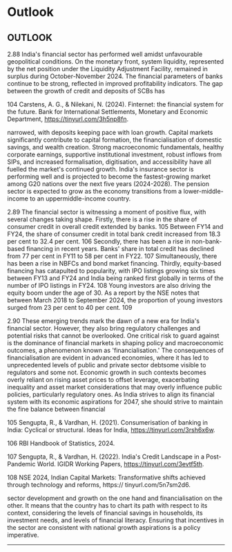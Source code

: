 # Outlook

## OUTLOOK

2.88   India's  financial  sector  has  performed  well  amidst  unfavourable  geopolitical conditions. On the monetary front, system liquidity, represented by the net position under the Liquidity Adjustment Facility, remained in surplus during October-November 2024. The financial parameters of banks continue to be strong, reflected in improved profitability indicators. The gap between the growth of credit and deposits of SCBs has

104    Carstens, A. G., &amp; Nilekani, N. (2024). Finternet: the financial system for the future. Bank for International Settlements, Monetary and Economic Department, https://tinyurl.com/3h5np8fn.

narrowed, with deposits keeping pace with loan growth. Capital markets significantly contribute to capital formation, the financialisation of domestic savings, and wealth creation. Strong macroeconomic fundamentals, healthy corporate earnings, supportive institutional  investment,  robust  inflows  from  SIPs,  and  increased  formalisation, digitisation, and accessibility have all fuelled the market's continued growth. India's insurance  sector  is  performing  well  and  is  projected  to  become  the  fastest-growing market among G20 nations over the next five years (2024-2028). The pension sector is expected to grow as the economy transitions from a lower-middle-income to an uppermiddle-income country.

2.89  The financial sector is witnessing a moment of positive flux, with several changes taking shape. Firstly, there is a rise in the share of consumer credit in overall credit extended by banks. 105   Between FY14 and FY24, the share of consumer credit in total bank credit increased from 18.3 per cent to 32.4 per cent. 106  Secondly, there has been a rise in non-bank-based financing in recent years. Banks' share in total credit has declined from 77 per cent in FY11 to 58 per cent in FY22. 107  Simultaneously, there has been a rise in NBFCs and bond market financing. Thirdly, equity-based financing has catapulted to popularity, with IPO listings growing six times between FY13 and FY24 and India being ranked first globally in terms of the number of IPO listings in FY24. 108 Young investors are also driving the equity boom under the age of 30. As a report by the NSE notes that between March 2018 to September 2024, the proportion of young investors surged from 23 per cent to 40 per cent. 109

2.90  These emerging trends mark the dawn of a new era for India's financial sector. However,  they  also  bring  regulatory  challenges  and  potential  risks  that  cannot be  overlooked.  One  critical  risk  to  guard  against  is  the  dominance  of  financial markets  in  shaping  policy  and  macroeconomic  outcomes,  a  phenomenon  known as  'financialisation.'  The  consequences  of  financialisation  are  evident  in  advanced economies, where it has led to unprecedented levels of public and private sector debtsome visible to regulators and some not. Economic growth in such contexts becomes overly reliant on rising asset prices to offset leverage, exacerbating inequality and asset  market  considerations  that  may  overly  influence  public  policies,  particularly regulatory  ones.  As  India  strives  to  align  its  financial  system  with  its  economic aspirations for 2047, she should strive to maintain the fine balance between financial

105    Sengupta, R., &amp; Vardhan, H. (2021). Consumerisation of banking in India: Cyclical or structural. Ideas for India, https://tinyurl.com/3rsh6x6w.

106  RBI Handbook of Statistics, 2024.

107    Sengupta,  R.,  &amp;  Vardhan,  H.  (2022).  India's  Credit  Landscape  in  a  Post-Pandemic  World.  IGIDR  Working Papers, https://tinyurl.com/3evtf5th.

108    NSE 2024, Indian Capital Markets: Transformative shifts achieved through technology and reforms, https:// tinyurl.com/5n7sm2d6.

sector development and growth on the one hand and financialisation on the other. It means that the country has to chart its path with respect to its context, considering the levels of financial savings in households, its investment needs, and levels of financial literacy.  Ensuring  that  incentives  in  the  sector  are  consistent  with  national  growth aspirations is a policy imperative.

******